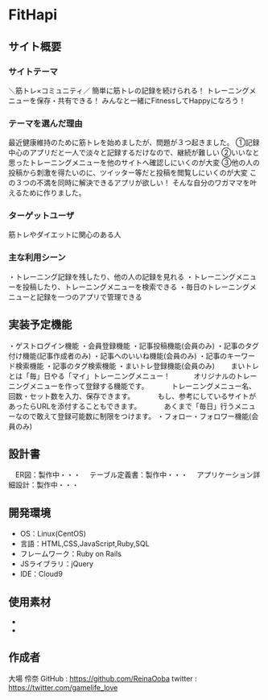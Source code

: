 # FitHapi

## サイト概要
### サイトテーマ
＼筋トレ×コミュニティ／
簡単に筋トレの記録を続けられる！
トレーニングメニューを保存・共有できる！
みんなと一緒にFitnessしてHappyになろう！

### テーマを選んだ理由
最近健康維持のために筋トレを始めましたが、問題が３つ起きました。
①記録中心のアプリだと一人で淡々と記録するだけなので、継続が難しい
②いいなと思ったトレーニングメニューを他のサイトへ確認しにいくのが大変
③他の人の投稿から刺激を得たいのに、ツイッター等だと投稿を閲覧しにいくのが大変
この３つの不満を同時に解決できるアプリが欲しい！
そんな自分のワガママを叶えるために作りました。

### ターゲットユーザ
筋トレやダイエットに関心のある人

### 主な利用シーン
・トレーニング記録を残したり、他の人の記録を見れる
・トレーニングメニューを投稿したり、トレーニングメニューを検索できる
・毎日のトレーニングメニューと記録を一つのアプリで管理できる

## 実装予定機能
・ゲストログイン機能
・会員登録機能
・記事投稿機能(会員のみ)
・記事のタグ付け機能(記事作成者のみ)
・記事へのいいね機能(会員のみ)
・記事のキーワード検索機能
・記事のタグ検索機能
・まいトレ登録機能(会員のみ)
　　まいトレとは「毎」日やる「マイ」トレーニングメニュー！
　　　オリジナルのトレーニングメニューを作って登録する機能です。
　　　トレーニングメニュー名、回数・セット数を入力、保存できます。
　　　もし、参考にしているサイトがあったらURLを添付することもできます。
　　　あくまで「毎日」行うメニューなので敢えて登録可能数に制限をつけます。
・フォロー・フォロワー機能(会員のみ)

## 設計書
　ER図：製作中・・・
　テーブル定義書：製作中・・・
　アプリケーション詳細設計：製作中・・・

## 開発環境
- OS：Linux(CentOS)
- 言語：HTML,CSS,JavaScript,Ruby,SQL
- フレームワーク：Ruby on Rails
- JSライブラリ：jQuery
- IDE：Cloud9

## 使用素材
-
-

## 作成者
大場 伶奈
GitHub : https://github.com/ReinaOoba
twitter : https://twitter.com/gamelife_love